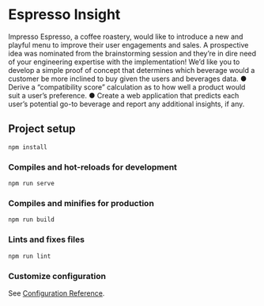 # Espresso Insight

Impresso Espresso, a coffee roastery, would like to introduce a new and playful menu to improve their user engagements and sales. A prospective idea was nominated from the brainstorming session and they’re in dire need of your engineering expertise with the implementation! We’d like you to develop a simple proof of concept that determines which beverage would a customer be more inclined to buy given the users and beverages data.
● Derive a “compatibility score” calculation as to how well a product would suit a user’s preference.
● Create a web application that predicts each user’s potential go-to beverage and report any additional insights, if any.


## Project setup
```
npm install
```

### Compiles and hot-reloads for development
```
npm run serve
```

### Compiles and minifies for production
```
npm run build
```

### Lints and fixes files
```
npm run lint
```

### Customize configuration
See [Configuration Reference](https://cli.vuejs.org/config/).
